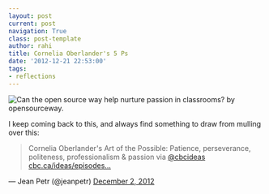 ```yaml
---
layout: post
current: post
navigation: True
class: post-template
author: rahi
title: Cornelia Oberlander's 5 Ps
date: '2012-12-21 22:53:00'
tags:
- reflections
---
```


![Can the open source way help nurture passion in classrooms? by opensourceway.][1]

I keep coming back to this, and always find something to draw from mulling over this:

> Cornelia Oberlander's Art of the Possible: Patience, perseverance, politeness, professionalism &amp; passion via [@cbcideas](https://twitter.com/cbcideas) [cbc.ca/ideas/episodes…](http://t.co/Vd02HU4L "http://www.cbc.ca/ideas/episodes/2012/11/08/the-grand-dame-of-green-design/")

— Jean Petr (@jeanpetr) [December 2, 2012](https://twitter.com/jeanpetr/status/275057197245952000)

[1]: https://lh3.googleusercontent.com/wMX_UXPOn44Xbgc4cZiHa9P4clOhRQYFsenSXTlBIEKOY66fRjznYcS4NsKw8fnHJZ9nbyqjN6JovFQwe6wfO1dpA42yfcNaDxH3QBcXu7lgC4UKUD6obXHW3tAShNTjoJA3U9YFgqV4r_dxlo-qpdRuYBSga_UIDPTorfVwe2Dq1Xre6Je0BkijZFeTEd8n2-82FqkEfKSyXSD6sFlV0koGUhrcC9CaXhDy2_a0tzUwXJWw1XW8WtJ7-rckq4u1XzZhf5Wz-CtgqrRpPJP8GU6Jto3fYoU4wNFcsrfnSC28q47ZljtUotc7Mpf_8ZkIJ9vfOVK5h0gpMAJ4XR0QSvvOdkG9buyi_iJGdVugnToauOhT_nn46c7jfnaQlLImjYWfullK43ySGQlP9X8mopw1fO2QI-41YUJk1O3gclhp4um3llubKgz5sgGAXZ5PQwy1qpjHRz7TF6Ea2DSpSNciDHzd5zhUtE3ypPyMrBdqym_CmneyWRhY4AEIx0VtMsLxi042N7VKwEyGsEBSqBTtp_n_gVOIIpqCYidTbZSROibUh2yVEI1umdt82wi_NmlljuWiX9irYxljLWZ_6Q2mBDRgQ53jQ3_TeEfEBbd6ZO0sk4czYw=w500-h281-no
